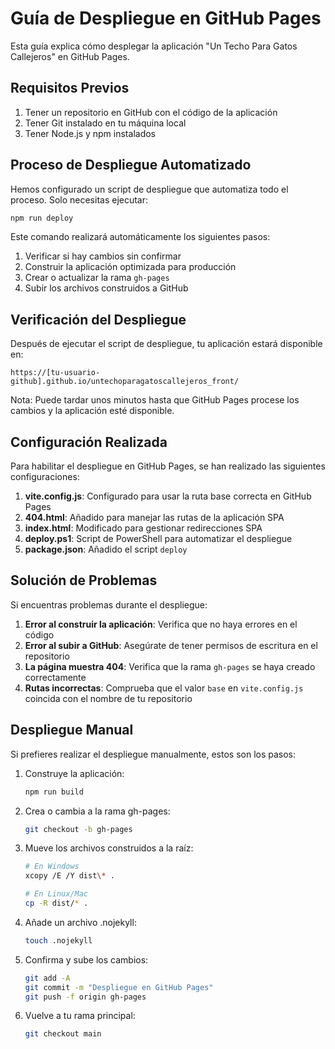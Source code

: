 # Guía de Despliegue en GitHub Pages

Esta guía explica cómo desplegar la aplicación "Un Techo Para Gatos Callejeros" en GitHub Pages.

## Requisitos Previos

1. Tener un repositorio en GitHub con el código de la aplicación
2. Tener Git instalado en tu máquina local
3. Tener Node.js y npm instalados

## Proceso de Despliegue Automatizado

Hemos configurado un script de despliegue que automatiza todo el proceso. Solo necesitas ejecutar:

```bash
npm run deploy
```

Este comando realizará automáticamente los siguientes pasos:
1. Verificar si hay cambios sin confirmar
2. Construir la aplicación optimizada para producción
3. Crear o actualizar la rama `gh-pages`
4. Subir los archivos construidos a GitHub

## Verificación del Despliegue

Después de ejecutar el script de despliegue, tu aplicación estará disponible en:
```
https://[tu-usuario-github].github.io/untechoparagatoscallejeros_front/
```

Nota: Puede tardar unos minutos hasta que GitHub Pages procese los cambios y la aplicación esté disponible.

## Configuración Realizada

Para habilitar el despliegue en GitHub Pages, se han realizado las siguientes configuraciones:

1. **vite.config.js**: Configurado para usar la ruta base correcta en GitHub Pages
2. **404.html**: Añadido para manejar las rutas de la aplicación SPA
3. **index.html**: Modificado para gestionar redirecciones SPA
4. **deploy.ps1**: Script de PowerShell para automatizar el despliegue
5. **package.json**: Añadido el script `deploy`

## Solución de Problemas

Si encuentras problemas durante el despliegue:

1. **Error al construir la aplicación**: Verifica que no haya errores en el código
2. **Error al subir a GitHub**: Asegúrate de tener permisos de escritura en el repositorio
3. **La página muestra 404**: Verifica que la rama `gh-pages` se haya creado correctamente
4. **Rutas incorrectas**: Comprueba que el valor `base` en `vite.config.js` coincida con el nombre de tu repositorio

## Despliegue Manual

Si prefieres realizar el despliegue manualmente, estos son los pasos:

1. Construye la aplicación:
   ```bash
   npm run build
   ```

2. Crea o cambia a la rama gh-pages:
   ```bash
   git checkout -b gh-pages
   ```

3. Mueve los archivos construidos a la raíz:
   ```bash
   # En Windows
   xcopy /E /Y dist\* .
   
   # En Linux/Mac
   cp -R dist/* .
   ```

4. Añade un archivo .nojekyll:
   ```bash
   touch .nojekyll
   ```

5. Confirma y sube los cambios:
   ```bash
   git add -A
   git commit -m "Despliegue en GitHub Pages"
   git push -f origin gh-pages
   ```

6. Vuelve a tu rama principal:
   ```bash
   git checkout main
   ```
